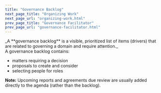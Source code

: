 ```yaml
---
title: "Governance Backlog"
next_page_title: "Organizing Work"
next_page_url: "organizing-work.html"
prev_page_title: "Governance Facilitator"
prev_page_url: "governance-facilitator.html"
---
```



<div class="card summary"><div class="card-body">_A **governance backlog** is a visible, prioritized list of items (drivers) that are related to governing a domain and require attention._
</div></div>
A governance backlog contains:

-   matters requiring a decision
-   proposals to create and consider
-   selecting people for roles

**Note:** Upcoming reports and agreements due review are usually added directly to the agenda (rather than the backlog).

